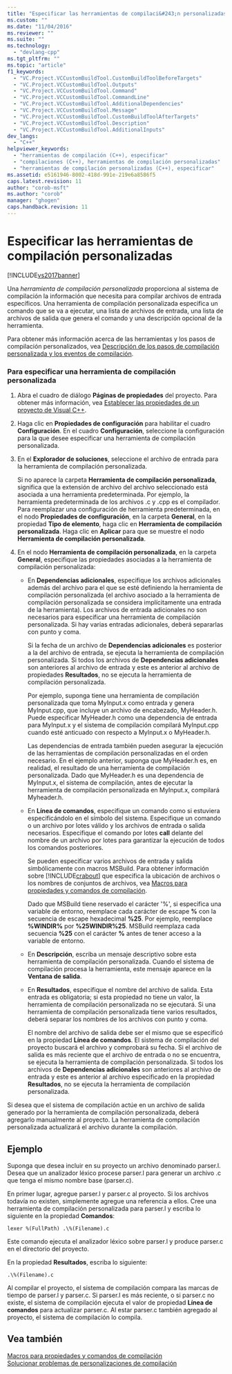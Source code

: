 ```yaml
---
title: "Especificar las herramientas de compilaci&#243;n personalizadas | Microsoft Docs"
ms.custom: ""
ms.date: "11/04/2016"
ms.reviewer: ""
ms.suite: ""
ms.technology: 
  - "devlang-cpp"
ms.tgt_pltfrm: ""
ms.topic: "article"
f1_keywords: 
  - "VC.Project.VCCustomBuildTool.CustomBuildToolBeforeTargets"
  - "VC.Project.VCCustomBuildTool.Outputs"
  - "VC.Project.VCCustomBuildTool.Command"
  - "VC.Project.VCCustomBuildTool.CommandLine"
  - "VC.Project.VCCustomBuildTool.AdditionalDependencies"
  - "VC.Project.VCCustomBuildTool.Message"
  - "VC.Project.VCCustomBuildTool.CustomBuildToolAfterTargets"
  - "VC.Project.VCCustomBuildTool.Description"
  - "VC.Project.VCCustomBuildTool.AdditionalInputs"
dev_langs: 
  - "C++"
helpviewer_keywords: 
  - "herramientas de compilación (C++), especificar"
  - "compilaciones (C++), herramientas de compilación personalizadas"
  - "herramientas de compilación personalizadas (C++), especificar"
ms.assetid: e5161946-8002-418d-991e-219e6a8586f5
caps.latest.revision: 11
author: "corob-msft"
ms.author: "corob"
manager: "ghogen"
caps.handback.revision: 11
---
```

# Especificar las herramientas de compilaci&#243;n personalizadas
[!INCLUDE[vs2017banner](../assembler/inline/includes/vs2017banner.md)]

Una *herramienta de compilación personalizada* proporciona al sistema de compilación la información que necesita para compilar archivos de entrada específicos.  Una herramienta de compilación personalizada especifica un comando que se va a ejecutar, una lista de archivos de entrada, una lista de archivos de salida que genera el comando y una descripción opcional de la herramienta.  
  
 Para obtener más información acerca de las herramientas y los pasos de compilación personalizados, vea [Descripción de los pasos de compilación personalizada y los eventos de compilación](../ide/understanding-custom-build-steps-and-build-events.md).  
  
### Para especificar una herramienta de compilación personalizada  
  
1.  Abra el cuadro de diálogo **Páginas de propiedades** del proyecto.  Para obtener más información, vea [Establecer las propiedades de un proyecto de Visual C\+\+](../ide/working-with-project-properties.md).  
  
2.  Haga clic en **Propiedades de configuración** para habilitar el cuadro **Configuración**.  En el cuadro **Configuración**, seleccione la configuración para la que desee especificar una herramienta de compilación personalizada.  
  
3.  En el **Explorador de soluciones**, seleccione el archivo de entrada para la herramienta de compilación personalizada.  
  
     Si no aparece la carpeta **Herramienta de compilación personalizada**, significa que la extensión de archivo del archivo seleccionado está asociada a una herramienta predeterminada.  Por ejemplo, la herramienta predeterminada de los archivos .c y .cpp es el compilador.  Para reemplazar una configuración de herramienta predeterminada, en el nodo **Propiedades de configuración**, en la carpeta **General**, en la propiedad **Tipo de elemento**, haga clic en **Herramienta de compilación personalizada**.  Haga clic en **Aplicar** para que se muestre el nodo **Herramienta de compilación personalizada**.  
  
4.  En el nodo **Herramienta de compilación personalizada**, en la carpeta **General**, especifique las propiedades asociadas a la herramienta de compilación personalizada:  
  
    -   En **Dependencias adicionales**, especifique los archivos adicionales además del archivo para el que se esté definiendo la herramienta de compilación personalizada \(el archivo asociado a la herramienta de compilación personalizada se considera implícitamente una entrada de la herramienta\).  Los archivos de entrada adicionales no son necesarios para especificar una herramienta de compilación personalizada.  Si hay varias entradas adicionales, deberá separarlas con punto y coma.  
  
         Si la fecha de un archivo de **Dependencias adicionales** es posterior a la del archivo de entrada, se ejecuta la herramienta de compilación personalizada.  Si todos los archivos de **Dependencias adicionales** son anteriores al archivo de entrada y este es anterior al archivo de propiedades **Resultados**, no se ejecuta la herramienta de compilación personalizada.  
  
         Por ejemplo, suponga tiene una herramienta de compilación personalizada que toma MyInput.x como entrada y genera MyInput.cpp, que incluye un archivo de encabezado, MyHeader.h.  Puede especificar MyHeader.h como una dependencia de entrada para MyInput.x y el sistema de compilación compilará MyInput.cpp cuando esté anticuado con respecto a MyInput.x o MyHeader.h.  
  
         Las dependencias de entrada también pueden asegurar la ejecución de las herramientas de compilación personalizadas en el orden necesario.  En el ejemplo anterior, suponga que MyHeader.h es, en realidad, el resultado de una herramienta de compilación personalizada.  Dado que MyHeader.h es una dependencia de MyInput.x, el sistema de compilación, antes de ejecutar la herramienta de compilación personalizada en MyInput.x, compilará Myheader.h.  
  
    -   En **Línea de comandos**, especifique un comando como si estuviera especificándolo en el símbolo del sistema.  Especifique un comando o un archivo por lotes válido y los archivos de entrada o salida necesarios.  Especifique el comando por lotes **call** delante del nombre de un archivo por lotes para garantizar la ejecución de todos los comandos posteriores.  
  
         Se pueden especificar varios archivos de entrada y salida simbólicamente con macros MSBuild.  Para obtener información sobre [!INCLUDE[crabout](../build/reference/includes/crabout_md.md)] que especifica la ubicación de archivos o los nombres de conjuntos de archivos, vea [Macros para propiedades y comandos de compilación](../ide/common-macros-for-build-commands-and-properties.md).  
  
         Dado que MSBuild tiene reservado el carácter '%', si especifica una variable de entorno, reemplace cada carácter de escape **%** con la secuencia de escape hexadecimal **%25**.  Por ejemplo, reemplace **%WINDIR%** por **%25WINDIR%25**.  MSBuild reemplaza cada secuencia **%25** con el carácter **%** antes de tener acceso a la variable de entorno.  
  
    -   En **Descripción**, escriba un mensaje descriptivo sobre esta herramienta de compilación personalizada.  Cuando el sistema de compilación procesa la herramienta, este mensaje aparece en la **Ventana de salida**.  
  
    -   En **Resultados**, especifique el nombre del archivo de salida.  Esta entrada es obligatoria; si esta propiedad no tiene un valor, la herramienta de compilación personalizada no se ejecutará.  Si una herramienta de compilación personalizada tiene varios resultados, deberá separar los nombres de los archivos con punto y coma.  
  
         El nombre del archivo de salida debe ser el mismo que se especificó en la propiedad **Línea de comandos**.  El sistema de compilación del proyecto buscará el archivo y comprobará su fecha.  Si el archivo de salida es más reciente que el archivo de entrada o no se encuentra, se ejecuta la herramienta de compilación personalizada.  Si todos los archivos de **Dependencias adicionales** son anteriores al archivo de entrada y este es anterior al archivo especificado en la propiedad **Resultados**, no se ejecuta la herramienta de compilación personalizada.  
  
 Si desea que el sistema de compilación actúe en un archivo de salida generado por la herramienta de compilación personalizada, deberá agregarlo manualmente al proyecto.  La herramienta de compilación personalizada actualizará el archivo durante la compilación.  
  
## Ejemplo  
 Suponga que desea incluir en su proyecto un archivo denominado parser.l.  Desea que un analizador léxico procese parser.l para generar un archivo .c que tenga el mismo nombre base \(parser.c\).  
  
 En primer lugar, agregue parser.l y parser.c al proyecto.  Si los archivos todavía no existen, simplemente agregue una referencia a ellos.  Cree una herramienta de compilación personalizada para parser.l y escriba lo siguiente en la propiedad **Comandos**:  
  
```  
lexer %(FullPath) .\%(Filename).c  
```  
  
 Este comando ejecuta el analizador léxico sobre parser.l y produce parser.c en el directorio del proyecto.  
  
 En la propiedad **Resultados**, escriba lo siguiente:  
  
```  
.\%(Filename).c  
```  
  
 Al compilar el proyecto, el sistema de compilación compara las marcas de tiempo de parser.l y parser.c.  Si parser.l es más reciente, o si parser.c no existe, el sistema de compilación ejecuta el valor de propiedad **Línea de comandos** para actualizar parser.c.  Al estar parser.c también agregado al proyecto, el sistema de compilación lo compila.  
  
## Vea también  
 [Macros para propiedades y comandos de compilación](../ide/common-macros-for-build-commands-and-properties.md)   
 [Solucionar problemas de personalizaciones de compilación](../ide/troubleshooting-build-customizations.md)